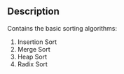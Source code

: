 ## Description

Contains the basic sorting algorithms:

1. Insertion Sort 
2. Merge Sort
3. Heap Sort
4. Radix Sort
